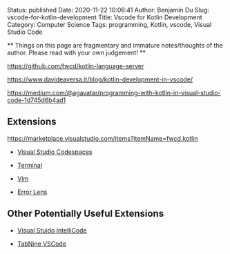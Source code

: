 Status: published
Date: 2020-11-22 10:06:41
Author: Benjamin Du
Slug: vscode-for-kotlin-development
Title: Vscode for Kotlin Development
Category: Computer Science
Tags: programming, Kotlin, vscode, Visual Studio Code

**
Things on this page are fragmentary and immature notes/thoughts of the author.
Please read with your own judgement!
**


https://github.com/fwcd/kotlin-language-server

https://www.davideaversa.it/blog/kotlin-development-in-vscode/

https://medium.com/@agavatar/programming-with-kotlin-in-visual-studio-code-1d745d6b4ad1

## Extensions

https://marketplace.visualstudio.com/items?itemName=fwcd.kotlin

- [Visual Studio Codespaces](https://marketplace.visualstudio.com/items?itemName=ms-vsonline.vsonline)

- [Terminal](https://marketplace.visualstudio.com/items?itemName=formulahendry.terminal)

- [Vim](https://marketplace.visualstudio.com/items?itemName=vscodevim.vim)

- [Error Lens](https://marketplace.visualstudio.com/items?itemName=usernamehw.errorlens)

## Other Potentially Useful Extensions

- [Visual Stuido IntelliCode](https://marketplace.visualstudio.com/items?itemName=VisualStudioExptTeam.vscodeintellicode)

- [TabNine VSCode](https://marketplace.visualstudio.com/items?itemName=TabNine.tabnine-vscode)
